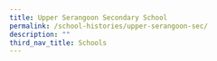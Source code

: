 ```yaml
---
title: Upper Serangoon Secondary School
permalink: /school-histories/upper-serangoon-sec/
description: ""
third_nav_title: Schools
---
```



